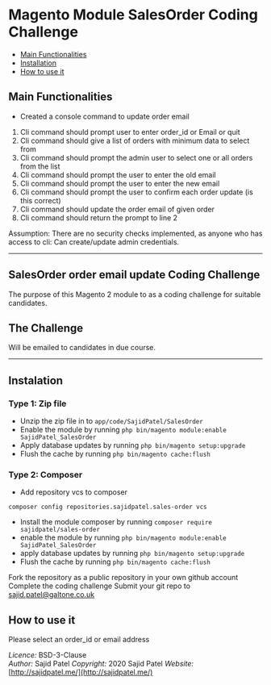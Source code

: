 # Magento Module SalesOrder Coding Challenge

 - [Main Functionalities](#markdown-header-main-functionalities)
 - [Installation](#markdown-header-installation)
 - [How to use it](#markdown-header-how-to-use-it)

## Main Functionalities

* Created a console command to update order email
1. Cli command should prompt user to enter order_id or Email or quit
2. Cli command should give a list of orders with minimum data to select from
3. Cli command should prompt the admin user to select one or all orders from the list
4. Cli command should prompt the user to enter the old email
5. Cli command should prompt the user to enter the new email
6. Cli command should prompt the user to confirm each order update (is this correct)
7. Cli command should update the order email of given order
8. Cli command should return the prompt to line 2

Assumption:
There are no security checks implemented, as anyone who has access to cli:
Can create/update admin credentials.


-----
## SalesOrder order email update Coding Challenge

The purpose of this Magento 2 module to as a coding challenge for suitable candidates.

## The Challenge

Will be emailed to candidates in due course.

-----

## Instalation 

### Type 1: Zip file

 - Unzip the zip file in to `app/code/SajidPatel/SalesOrder`
 - Enable the module by running `php bin/magento module:enable SajidPatel_SalesOrder`
 - Apply database updates by running `php bin/magento setup:upgrade`
 - Flush the cache by running `php bin/magento cache:flush`

### Type 2: Composer

 - Add repository vcs to composer
 ```
composer config repositories.sajidpatel.sales-order vcs
```
 - Install the module composer by running ```composer require sajidpatel/sales-order```
 - enable the module by running `php bin/magento module:enable SajidPatel_SalesOrder`
 - apply database updates by running `php bin/magento setup:upgrade`
 - Flush the cache by running `php bin/magento cache:flush`

Fork the repository as a public repository in your own github account
Complete the coding challenge
Submit your git repo to sajid.patel@galtone.co.uk


## How to use it 
Please select an order_id or email address

*Licence:* BSD-3-Clause  
*Author:* Sajid Patel 
*Copyright:* 2020 Sajid Patel 
*Website:* [http://sajidpatel.me/](http://sajidpatel.me/)  
